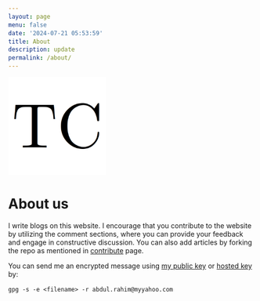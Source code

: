 ```yaml
---
layout: page
menu: false
date: '2024-07-21 05:53:59'
title: About
description: update
permalink: /about/
---
```


<img class="img-rounded" src="/assets/img/uploads/thinkersclub.png" alt="Thinkers Club" width="200">

# About us

I write blogs on this website. I encourage that you contribute to the
website by utilizing the comment sections, where you can provide your
feedback and engage in constructive discussion. You can also add
articles by forking the repo as mentioned in
[contribute](https://www.thinkersclub.tech/contribute/) page.


You can send me an encrypted message using [my public
key](/assets/documents/gpg.txt) or [hosted key](https://keys.openpgp.org/search?q=abdul.rahim%40myyahoo.com) by:
```
gpg -s -e <filename> -r abdul.rahim@myyahoo.com
```
<!--
The thinkers club is an open platform, for sharing scientific works
including but not limited to,  concept papers, Request For Comment(RFC)
papers, preprint papers. Sharing of scientific ideas not only attracts
potential contributors, but also encourages aspiring researchers. The
website also aims to serve as a platform to share technical knowledge.
-->

<!--
# Future Roadmap
We are considering to enable, user generated content, on the website.

so a user would be able to create posts from within the website,
currently to create a post the user would have to fork the repo add post
to their fork and then submit a merge request if it gets accepted their
article make their way to the website , while this method is good
because the friction in publishing would hopefully promote better
quality articles, but it also makes it difficult for newcommers to
contribute.
interdisciplinary collaboration in research and development.
-->
